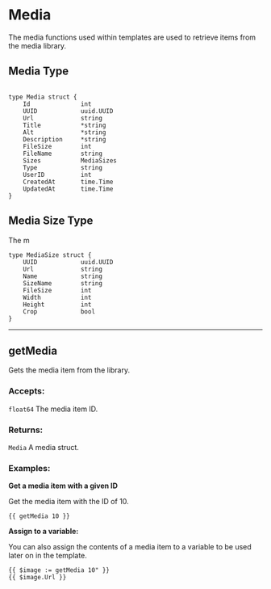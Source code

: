 # Media

The media functions used within templates are used to retrieve items from the media library.

## Media Type
```

type Media struct {
	Id				int				
	UUID 			uuid.UUID			
	Url 			string				
	Title			*string 			
	Alt				*string 			
	Description		*string 			
	FileSize		int 			
	FileName		string 				
	Sizes 			MediaSizes		 	
	Type			string 				
	UserID			int					
	CreatedAt		time.Time			
	UpdatedAt		time.Time		
}
```

## Media Size Type
The m

```
type MediaSize struct {
	UUID 			uuid.UUID		
	Url 			string				
	Name			string 				
	SizeName 		string 				
	FileSize		int 				
	Width			int 				
	Height			int 				
	Crop			bool 				
}
```
___

## getMedia

Gets the media item from the library.

### Accepts: 

`float64` The media item ID.

### Returns:

`Media` A media struct.

### Examples:

**Get a media item with a given ID**

Get the media item with the ID of 10.

```
{{ getMedia 10 }}
```

**Assign to a variable:**

You can also assign the contents of a media item to a variable to be used later on in the template.

```
{{ $image := getMedia 10" }}
{{ $image.Url }}
```